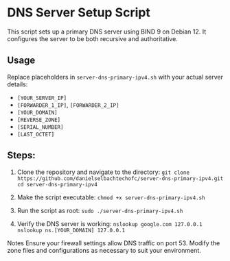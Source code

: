 # DNS Server Setup Script
This script sets up a primary DNS server using BIND 9 on Debian 12. It configures the server to be both recursive and authoritative.

## Usage
Replace placeholders in `server-dns-primary-ipv4.sh` with your actual server details:

   - `[YOUR_SERVER_IP]`
   - `[FORWARDER_1_IP]`, `[FORWARDER_2_IP]`
   - `[YOUR_DOMAIN]`
   - `[REVERSE_ZONE]`
   - `[SERIAL_NUMBER]`
   - `[LAST_OCTET]`

## Steps:

1. Clone the repository and navigate to the directory:
`git clone https://github.com/danielselbachtechofc/server-dns-primary-ipv4.git`
`cd server-dns-primary-ipv4`


2. Make the script executable:
`chmod +x server-dns-primary-ipv4.sh`


3. Run the script as root:
`sudo ./server-dns-primary-ipv4.sh`


4. Verify the DNS server is working:
`nslookup google.com 127.0.0.1`
`nslookup ns.[YOUR_DOMAIN] 127.0.0.1`

Notes
Ensure your firewall settings allow DNS traffic on port 53.
Modify the zone files and configurations as necessary to suit your environment.
